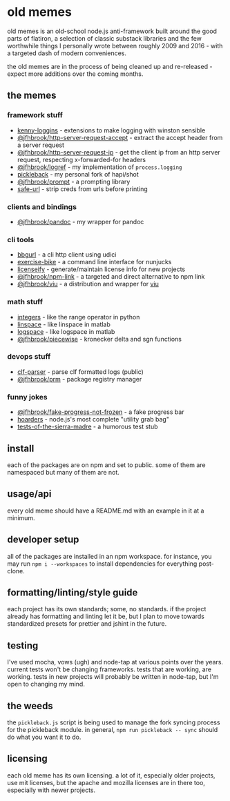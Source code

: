 # old memes

old memes is an old-school node.js anti-framework built around the good parts
of flatiron, a selection of classic substack libraries and the few worthwhile
things I personally wrote between roughly 2009 and 2016 - with a targeted
dash of modern conveniences.

the old memes are in the process of being cleaned up and re-released - expect
more additions over the coming months.

## the memes

### framework stuff

* [kenny-loggins](./kenny-loggins) - extensions to make logging with winston sensible
* [@jfhbrook/http-server-request-accept](./http-server-request-accept) - extract the accept header from a server request
* [@jfhbrook/http-server-request-ip](./http-server-request-ip) - get the client ip from an http server request, respecting x-forwarded-for headers
* [@jfhbrook/logref](./logref) - my implementation of `process.logging`
* [pickleback](https://github.com/jfhbrook/pickleback) - my personal fork of hapi/shot
* [@jfhbrook/prompt](./prompt) - a prompting library
* [safe-url](./safe-url) - strip creds from urls before printing

### clients and bindings

* [@jfhbrook/pandoc](./pandoc) - my wrapper for pandoc

### cli tools

* [bbgurl](./bbgurl) - a cli http client using udici
* [exercise-bike](./exercise-bike) - a command line interface for nunjucks
* [licenseify](./licenseify) - generate/maintain license info for new projects
* [@jfhbrook/npm-link](./npm-link) - a targeted and direct alternative to npm link
* [@jfhbrook/viu](./viu) - a distribution and wrapper for [viu](https://crates.io/crates/viu)

### math stuff

* [integers](./integers) - like the range operator in python
* [linspace](./linspace) - like linspace in matlab
* [logspace](./logspace) - like logspace in matlab
* [@jfhbrook/piecewise](./piecewise) - kronecker delta and sgn functions

### devops stuff

* [clf-parser](./clf-parser) - parse clf formatted logs (public)
* [@jfhbrook/prm](./prm) - package registry manager

### funny jokes

* [@jfhbrook/fake-progress-not-frozen](./fake-progress-not-frozen) - a fake progress bar
* [hoarders](https://github.com/jfhbrook/hoarders) - node.js's most complete "utility grab bag"
* [tests-of-the-sierra-madre](./tests-of-the-sierra-madre) - a humorous test stub

## install

each of the packages are on npm and set to public. some of them are
namespaced but many of them are not.

## usage/api

every old meme should have a README.md with an example in it at a minimum.

## developer setup

all of the packages are installed in an npm workspace. for instance, you may run
`npm i --workspaces` to install dependencies for everything post-clone.

## formatting/linting/style guide

each project has its own standards; some, no standards. if the project already
has formatting and linting let it be, but I plan to move towards standardized
presets for prettier and jshint in the future.

## testing

I've used mocha, vows (ugh) and node-tap at various points over the years.
current tests won't be changing frameworks. tests that are working, are
working. tests in new projects will probably be written in node-tap, but I'm
open to changing my mind.

## the weeds

the `pickleback.js` script is being used to manage the fork syncing process
for the pickleback module. in general, `npm run pickleback -- sync` should do
what you want it to do.

## licensing

each old meme has its own licensing. a lot of it, especially older projects,
use mit licenses, but the apache and mozilla licenses are in there too,
especially with newer projects.
